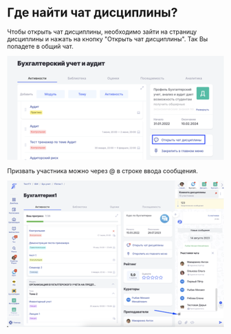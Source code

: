 # Где найти чат дисциплины?

Чтобы открыть чат дисциплины, необходимо зайти на страницу дисциплины и нажать на кнопку "Открыть чат дисциплины". Так Вы попадете в общий чат.

![](<.gitbook/assets/image (111).png>)

Призвать участника можно через @ в строке ввода сообщения.

![](<.gitbook/assets/image (117).png>)
